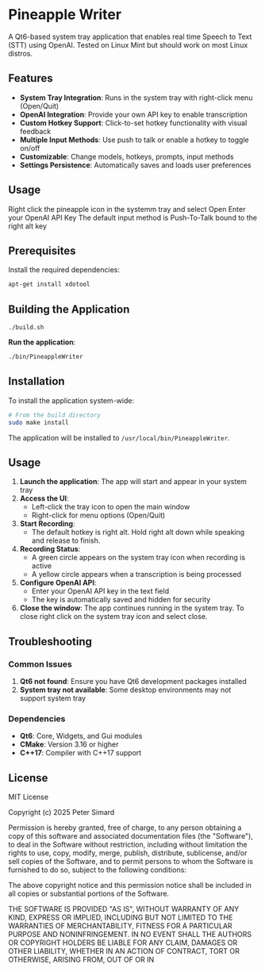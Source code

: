 # Pineapple Writer

A Qt6-based system tray application that enables real time Speech to Text (STT) using OpenAI. Tested on Linux Mint but should work on most Linux distros.

## Features

- **System Tray Integration**: Runs in the system tray with right-click menu (Open/Quit)
- **OpenAI Integration**: Provide your own API key to enable transcription
- **Custom Hotkey Support**: Click-to-set hotkey functionality with visual feedback
- **Multiple Input Methods**: Use push to talk or enable a hotkey to toggle on/off
- **Customizable**: Change models, hotkeys, prompts, input methods
- **Settings Persistence**: Automatically saves and loads user preferences

## Usage

Right click the pineapple icon in the systemm tray and select Open
Enter your OpenAI API Key
The default input method is Push-To-Talk bound to the right alt key


## Prerequisites

Install the required dependencies:

```bash
apt-get install xdotool
```

## Building the Application

```
./build.sh
```

**Run the application**:
```bash
./bin/PineappleWriter
```

## Installation

To install the application system-wide:

```bash
# From the build directory
sudo make install
```

The application will be installed to `/usr/local/bin/PineappleWriter`.

## Usage

1. **Launch the application**: The app will start and appear in your system tray
2. **Access the UI**: 
   - Left-click the tray icon to open the main window
   - Right-click for menu options (Open/Quit)
3. **Start Recording**:
   - The default hotkey is right alt. Hold right alt down while speaking and release to finish.
4. **Recording Status**: 
   - A green circle appears on the system tray icon when recording is active
   - A yellow circle appears when a transcription is being processed
5. **Configure OpenAI API**:
   - Enter your OpenAI API key in the text field
   - The key is automatically saved and hidden for security
6. **Close the window**: The app continues running in the system tray. To close right click on the system tray icon and select close.

## Troubleshooting

### Common Issues

1. **Qt6 not found**: Ensure you have Qt6 development packages installed
2. **System tray not available**: Some desktop environments may not support system tray

### Dependencies

- **Qt6**: Core, Widgets, and Gui modules
- **CMake**: Version 3.16 or higher
- **C++17**: Compiler with C++17 support

## License

MIT License

Copyright (c) 2025 Peter Simard

Permission is hereby granted, free of charge, to any person obtaining a copy
of this software and associated documentation files (the "Software"), to deal
in the Software without restriction, including without limitation the rights
to use, copy, modify, merge, publish, distribute, sublicense, and/or sell
copies of the Software, and to permit persons to whom the Software is
furnished to do so, subject to the following conditions:

The above copyright notice and this permission notice shall be included in all
copies or substantial portions of the Software.

THE SOFTWARE IS PROVIDED "AS IS", WITHOUT WARRANTY OF ANY KIND, EXPRESS OR
IMPLIED, INCLUDING BUT NOT LIMITED TO THE WARRANTIES OF MERCHANTABILITY,
FITNESS FOR A PARTICULAR PURPOSE AND NONINFRINGEMENT. IN NO EVENT SHALL THE
AUTHORS OR COPYRIGHT HOLDERS BE LIABLE FOR ANY CLAIM, DAMAGES OR OTHER
LIABILITY, WHETHER IN AN ACTION OF CONTRACT, TORT OR OTHERWISE, ARISING FROM,
OUT OF OR IN